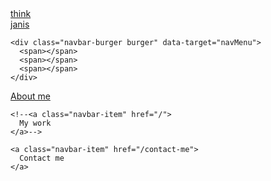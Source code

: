 <div class="container">

<nav class="navbar" role="navigation" aria-label="main navigation">
  <div class="navbar-brand">
    <a class="h-logo navbar-item is-uppercase is-italic is-size-4" href="/">
      think<br>janis
    </a>

    <div class="navbar-burger burger" data-target="navMenu">
      <span></span>
      <span></span>
      <span></span>
    </div>
  </div>

  <div class="navbar-menu" id="navMenu">
    <a class="navbar-item" href="/about-me">
      About me
    </a>

    <!--<a class="navbar-item" href="/">
      My work
    </a>-->

    <a class="navbar-item" href="/contact-me">
      Contact me
    </a>

  </div>

</nav>

</div>

